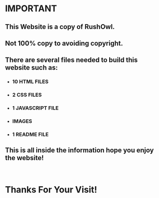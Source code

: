 # IMPORTANT
## This Website is a copy of RushOwl.
## Not 100% copy to avoiding copyright.
## There are several files needed to build this website such as:
* ### 10 HTML FILES
* ### 2 CSS FILES
* ### 1 JAVASCRIPT FILE
* ### IMAGES
* ### 1 README FILE

## This is all inside the information hope you enjoy the website!
<br>

# Thanks For Your Visit!